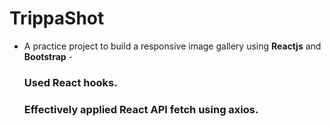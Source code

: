 # TrippaShot

- A practice project to build a responsive image gallery using **Reactjs** and **Bootstrap** -
     ### Used React hooks.
     ### Effectively applied React API fetch using **axios**.
